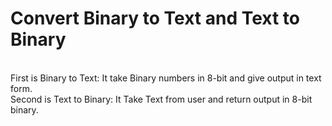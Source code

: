 # Convert Binary to Text and Text to Binary
<br>
First is Binary to Text:
It take Binary numbers in 8-bit and give output in text form.
<br>
Second is Text to Binary:
It Take Text from user and return output in 8-bit binary.